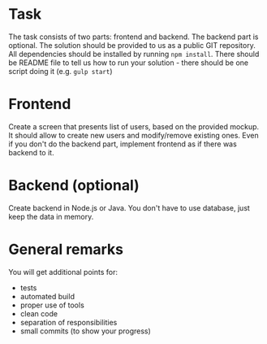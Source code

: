 # Task

The task consists of two parts: frontend and backend. The backend part is optional.
The solution should be provided to us as a public GIT repository.
All dependencies should be installed by running `npm install`. There should be README file to tell us how to run your solution - there should be one script doing it (e.g. `gulp start`)

# Frontend

Create a screen that presents list of users, based on the provided mockup. It should allow to create new users and modify/remove existing ones. Even if you don't do the backend part, implement frontend as if there was backend to it.

# Backend (optional)

Create backend in Node.js or Java. You don't have to use database, just keep the data in memory.

# General remarks

You will get additional points for:

- tests
- automated build
- proper use of tools
- clean code
- separation of responsibilities
- small commits (to show your progress)
